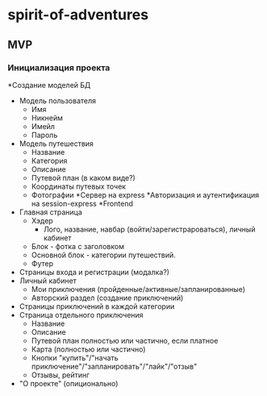 # spirit-of-adventures

## MVP

### Инициализация проекта
*Создание моделей БД
  * Модель пользователя
    * Имя
    * Никнейм
    * Имейл
    * Пароль
  * Модель путешествия
    * Название
    * Категория
    * Описание
    * Путевой план (в каком виде?)
    * Координаты путевых точек
    * Фотографии
*Сервер на express
*Авторизация и аутентификация на session-express
*Frontend
  * Главная страница
    * Хэдер
      * Лого, название, навбар (войти/зарегистрароваться), личный кабинет
    * Блок - фотка с заголовком
    * Основной блок - категории путешествий.
    * Футер
  * Страницы входа и регистрации (модалка?)
  * Личный кабинет
    * Мои приключения (пройденные/активные/запланированные)
    * Авторский раздел (создание приключений)
  * Страницы приключений в каждой категории
  * Страница отдельного приключения
    * Название
    * Описание
    * Путевой план полностью или частично, если платное
    * Карта (полностью или частично)
    * Кнопки "купить"/"начать приключение"/"запланировать"/"лайк"/"отзыв"
    * Отзывы, рейтинг
  * "О проекте" (опиционально)
